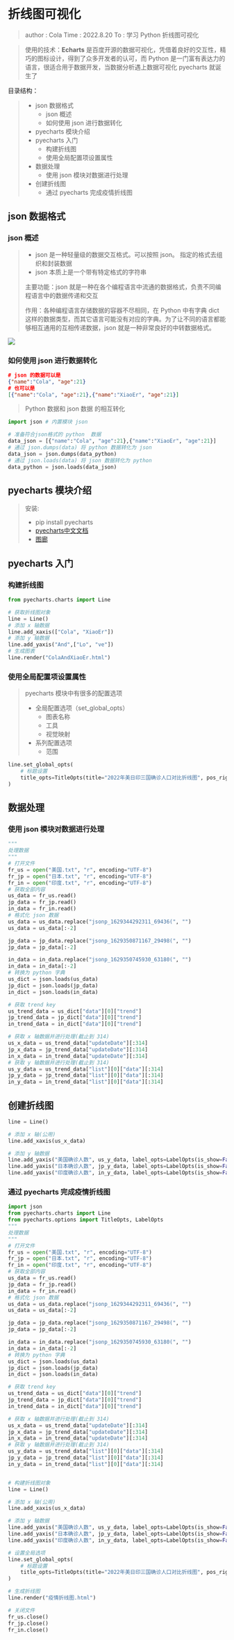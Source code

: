 # 折线图可视化

> author : Cola
> Time : 2022.8.20
> To : 学习 Python 折线图可视化

> 使用的技术：**Echarts** 是百度开源的数据可视化，凭借着良好的交互性，精巧的图标设计，得到了众多开发者的认可，而 Python 是一门富有表达力的语言，很适合用于数据开发，当数据分析遇上数据可视化 pyecharts 就诞生了

目录结构：

> - json 数据格式
>   - json 概述
>   - 如何使用 json 进行数据转化
> - pyecharts 模块介绍
> - pyecharts 入门
>   - 构建折线图
>   - 使用全局配置项设置属性
> - 数据处理
>   - 使用 json 模块对数据进行处理
> - 创建折线图
>   - 通过 pyecharts 完成疫情折线图

## json 数据格式

### json 概述

> - json 是一种轻量级的数据交互格式。可以按照 json。 指定的格式去组织和封装数据
> - json 本质上是一个带有特定格式的字符串
>
> 主要功能：json 就是一种在各个编程语言中流通的数据格式，负责不同编程语言中的数据传递和交互
>
> 作用：各种编程语言存储数据的容器不尽相同，在 Python 中有字典 dict 这样的数据类型，而其它语言可能没有对应的字典。为了让不同的语言都能够相互通用的互相传递数据，json 就是一种非常良好的中转数据格式。



<img src="https://raw.githubusercontent.com/1203952894/macminiPicGo/main/20220822043523.png"/>


### 如何使用 json 进行数据转化

```json
# json 的数据可以是
{"name":"Cola", "age":21}
# 也可以是
[{"name":"Cola", "age":21},{"name":"XiaoEr", "age":21}]
```

> Python 数据和 json 数据 的相互转化

```python
import json	# 内置模块 json

# 准备符合json格式的 python  数据
data_json = [{"name":"Cola", "age":21},{"name":"XiaoEr", "age":21}]
# 通过 json.dumps(data) 将 python 数据转化为 json
data_json = json.dumps(data_python)
# 通过 json.loads(data) 将 json 数据转化为 python
data_python = json.loads(data_json)
```

## pyecharts 模块介绍

> 安装:
>
> - pip install pyecharts
> - [pyecharts中文文档](https://pyecharts.org/#/zh-cn/)
> - [图廊](https://gallery.pyecharts.org/#/README)

## pyecharts 入门

### 构建折线图

```python
from pyecharts.charts import Line 

# 获取折线图对象
line = Line()
# 添加 x 轴数据
line.add_xaxis(["Cola", "XiaoEr"])
# 添加 y 轴数据
line.add_yaxis("And",["Lo", "ve"])
# 生成图表
line.render("ColaAndXiaoEr.html")
```

### 使用全局配置项设置属性

> pyecharts 模块中有很多的配置选项
>
> - 全局配置选项（set_global_opts）
>   - 图表名称
>   - 工具
>   - 视觉映射
> - 系列配置选项
>   - 范围

```python
line.set_global_opts(
    # 标题设置
    title_opts=TitleOpts(title="2022年美日印三国确诊人口对比折线图", pos_right="center", pos_bottom="1%")
)
```

## 数据处理

### 使用 json 模块对数据进行处理

```python
"""
处理数据
"""
# 打开文件
fr_us = open("美国.txt", "r", encoding="UTF-8")
fr_jp = open("日本.txt", "r", encoding="UTF-8")
fr_in = open("印度.txt", "r", encoding="UTF-8")
# 获取全部内容
us_data = fr_us.read()
jp_data = fr_jp.read()
in_data = fr_in.read()
# 格式化 json 数据
us_data = us_data.replace("jsonp_1629344292311_69436(", "")
us_data = us_data[:-2]

jp_data = jp_data.replace("jsonp_1629350871167_29498(", "")
jp_data = jp_data[:-2]

in_data = in_data.replace("jsonp_1629350745930_63180(", "")
in_data = in_data[:-2]
# 转换为 python 字典
us_dict = json.loads(us_data)
jp_dict = json.loads(jp_data)
in_dict = json.loads(in_data)

# 获取 trend key
us_trend_data = us_dict["data"][0]["trend"]
jp_trend_data = jp_dict["data"][0]["trend"]
in_trend_data = in_dict["data"][0]["trend"]

# 获取 x 轴数据并进行处理(截止到 314)
us_x_data = us_trend_data["updateDate"][:314]
jp_x_data = jp_trend_data["updateDate"][:314]
in_x_data = in_trend_data["updateDate"][:314]
# 获取 y 轴数据并进行处理(截止到 314)
us_y_data = us_trend_data["list"][0]["data"][:314]
jp_y_data = jp_trend_data["list"][0]["data"][:314]
in_y_data = in_trend_data["list"][0]["data"][:314]


```

## 创建折线图

```python
line = Line()

# 添加 x 轴(公用)
line.add_xaxis(us_x_data)

# 添加 y 轴数据
line.add_yaxis("美国确诊人数", us_y_data, label_opts=LabelOpts(is_show=False))
line.add_yaxis("日本确诊人数", jp_y_data, label_opts=LabelOpts(is_show=False))
line.add_yaxis("印度确诊人数", in_y_data, label_opts=LabelOpts(is_show=False))

```

### 通过 pyecharts 完成疫情折线图

```python
import json
from pyecharts.charts import Line
from pyecharts.options import TitleOpts, LabelOpts
"""
处理数据
"""
# 打开文件
fr_us = open("美国.txt", "r", encoding="UTF-8")
fr_jp = open("日本.txt", "r", encoding="UTF-8")
fr_in = open("印度.txt", "r", encoding="UTF-8")
# 获取全部内容
us_data = fr_us.read()
jp_data = fr_jp.read()
in_data = fr_in.read()
# 格式化 json 数据
us_data = us_data.replace("jsonp_1629344292311_69436(", "")
us_data = us_data[:-2]

jp_data = jp_data.replace("jsonp_1629350871167_29498(", "")
jp_data = jp_data[:-2]

in_data = in_data.replace("jsonp_1629350745930_63180(", "")
in_data = in_data[:-2]
# 转换为 python 字典
us_dict = json.loads(us_data)
jp_dict = json.loads(jp_data)
in_dict = json.loads(in_data)

# 获取 trend key
us_trend_data = us_dict["data"][0]["trend"]
jp_trend_data = jp_dict["data"][0]["trend"]
in_trend_data = in_dict["data"][0]["trend"]

# 获取 x 轴数据并进行处理(截止到 314)
us_x_data = us_trend_data["updateDate"][:314]
jp_x_data = jp_trend_data["updateDate"][:314]
in_x_data = in_trend_data["updateDate"][:314]
# 获取 y 轴数据并进行处理(截止到 314)
us_y_data = us_trend_data["list"][0]["data"][:314]
jp_y_data = jp_trend_data["list"][0]["data"][:314]
in_y_data = in_trend_data["list"][0]["data"][:314]


# 构建折线图对象
line = Line()

# 添加 x 轴(公用)
line.add_xaxis(us_x_data)

# 添加 y 轴数据
line.add_yaxis("美国确诊人数", us_y_data, label_opts=LabelOpts(is_show=False))
line.add_yaxis("日本确诊人数", jp_y_data, label_opts=LabelOpts(is_show=False))
line.add_yaxis("印度确诊人数", in_y_data, label_opts=LabelOpts(is_show=False))

# 设置全局选项
line.set_global_opts(
    # 标题设置
    title_opts=TitleOpts(title="2022年美日印三国确诊人口对比折线图", pos_right="center", pos_bottom="1%")
)

# 生成折线图
line.render("疫情折线图.html")

# 关闭文件
fr_us.close()
fr_jp.close()
fr_in.close()
```
